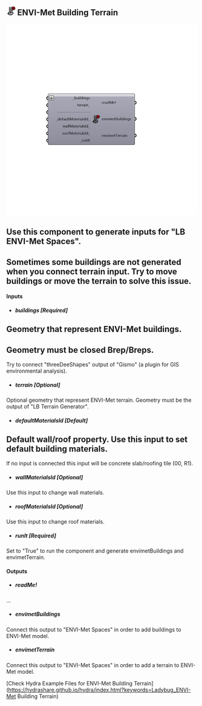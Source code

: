 ## ![](../../images/icons/ENVI-Met_Building_Terrain.png) ENVI-Met Building Terrain

![](../../images/components/ENVI-Met_Building_Terrain.png)

Use this component to generate inputs for "LB ENVI-Met Spaces".
 -
 Sometimes some buildings are not generated when you connect terrain input. Try to move buildings or move the terrain to solve this issue.
 -
 

#### Inputs
* ##### buildings [Required]
Geometry that represent ENVI-Met buildings.
 -
 Geometry must be closed Brep/Breps.
 -
 Try to connect "threeDeeShapes" output of "Gismo" (a plugin for GIS environmental analysis).
* ##### terrain [Optional]
Optional geometry that represent 
 ENVI-Met terrain. Geometry must be the output of "LB Terrain Generator".
* ##### defaultMaterialsld [Default]
Default wall/roof property. Use this input to set default building materials.
 -
 If no input is connected this input will be concrete slab/roofing tile (00, R1).
* ##### wallMaterialsId [Optional]
Use this input to change wall materials.
* ##### roofMaterialsId [Optional]
Use this input to change roof materials.
* ##### runIt [Required]
Set to "True" to run the component and generate envimetBuildings and envimetTerrain.

#### Outputs
* ##### readMe!
...
* ##### envimetBuildings
Connect this output to "ENVI-Met Spaces" in order to add buildings to ENVI-Met model.
* ##### envimetTerrain
Connect this output to "ENVI-Met Spaces" in order to add a terrain to ENVI-Met model.


[Check Hydra Example Files for ENVI-Met Building Terrain](https://hydrashare.github.io/hydra/index.html?keywords=Ladybug_ENVI-Met Building Terrain)
